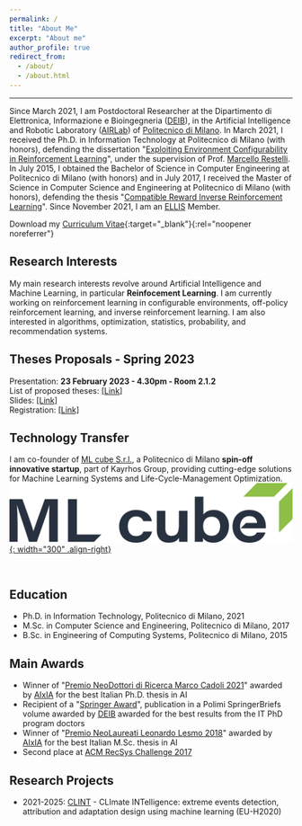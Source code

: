 ```yaml
---
permalink: /
title: "About Me"
excerpt: "About me"
author_profile: true
redirect_from: 
  - /about/
  - /about.html
---
```

---
Since March 2021, I am Postdoctoral Researcher at the Dipartimento di Elettronica, Informazione e Bioingegneria 
([DEIB](https://www.deib.polimi.it/)), in the Artificial Intelligence and Robotic Laboratory ([AIRLab](http://airlab.deib.polimi.it/)) 
of [Politecnico di Milano](https://www.polimi.it/). In March 2021, I received the  Ph.D. in Information Technology at Politecnico di 
Milano (with honors), defending the dissertation "[Exploiting Environment Configurability in Reinforcement Learning](https://www.politesi.polimi.it/handle/10589/170616)",
under the supervision of Prof. [Marcello Restelli](http://home.deib.polimi.it/restelli/MyWebSite/index.shtml). 
In July 2015, I obtained the Bachelor of Science in Computer Engineering at Politecnico di Milano (with honors) and in July 2017, 
I received the Master of Science in Computer Science and Engineering at Politecnico di Milano (with honors), 
defending the thesis "[Compatible Reward Inverse Reinforcement Learning](https://www.politesi.polimi.it/handle/10589/135141)". Since November 2021, I am an [ELLIS](https://ellis.eu/) Member.

Download my [Curriculum Vitae](/files/cv.pdf){:target="_blank"}{:rel="noopener noreferrer"}

Research Interests
---
My main research interests revolve around Artificial Intelligence and Machine Learning, in particular <b>Reinfocement Learning</b>. I am currently working on reinforcement learning
in configurable environments, off-policy reinforcement learning, and inverse reinforcement learning. I am also interested in algorithms, optimization, statistics, probability, and recommendation systems.


Theses Proposals - Spring 2023
---
Presentation: <b>23 February 2023 - 4.30pm - Room 2.1.2</b><br>
List of proposed theses: [[Link]](https://polimi365-my.sharepoint.com/:w:/g/personal/10433984_polimi_it/EQfYogCryZBCpn3mzPYHyuoB_d4UbcdZocLPAqpBXmZYDQ?e=yaLxKH)<br>
Slides: [[Link]](https://www.dropbox.com/s/6gkgpnksy3twxa5/thesis%20proposals%202023%20-%20first%20call.pdf?dl=0)<br>
Registration: [[Link]](https://politecnicomilano.webex.com/politecnicomilano/ldr.php?RCID=2993764158862ee06d1fba61d9805b3a)<br>



Technology Transfer
---
I am co-founder of [ML cube S.r.l.](https://www.mlcube.com/), a Politecnico di Milano <b>spin-off innovative startup</b>, part of Kayrhos Group, providing cutting-edge solutions 
for Machine Learning Systems and Life-Cycle-Management Optimization.
<br>[![ML cube](/images/ml_cube.png){: width="300" .align-right}](https://www.mlcube.com/)


<br>

Education
---
* Ph.D. in Information Technology, Politecnico di Milano, 2021
* M.Sc. in Computer Science and Engineering, Politecnico di Milano, 2017
* B.Sc. in Engineering of Computing Systems, Politecnico di Milano, 2015

Main Awards
---
* Winner of "[Premio NeoDottori di Ricerca Marco Cadoli 2021](https://aixia.it/premi/premio-per-neodottori-di-ricerca-marco-cadoli-annuale/)" awarded by [AIxIA](https://aixia.it/) for the best Italian Ph.D. thesis in AI
* Recipient of a "[Springer Award](https://link.springer.com/book/10.1007/978-3-030-32094-2)", publication in a Polimi SpringerBriefs volume awarded by [DEIB](https://www.deib.polimi.it/ita/home) awarded for the best results from the IT PhD program doctors
* Winner of "[Premio NeoLaureati Leonardo Lesmo 2018](https://aixia.it/premi/premio-per-neolaureati-leonardo-lesmo-annuale/)" awarded by [AIxIA](https://aixia.it/) for the best Italian M.Sc. thesis in AI
* Second place at [ACM RecSys Challenge 2017](http://www.recsyschallenge.com/2017/)

Research Projects
---
* 2021-2025: [CLINT](https://climateintelligence.eu/) - CLImate INTelligence: extreme events detection, attribution and adaptation design using machine learning (EU-H2020)
